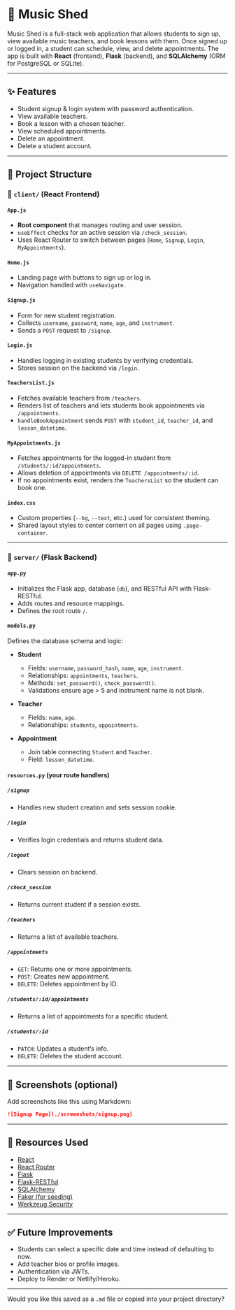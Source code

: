 

# 🎵 Music Shed

Music Shed is a full-stack web application that allows students to sign up, view available music teachers, and book lessons with them. Once signed up or logged in, a student can schedule, view, and delete appointments. The app is built with **React** (frontend), **Flask** (backend), and **SQLAlchemy** (ORM for PostgreSQL or SQLite).

---

## ✨ Features

- Student signup & login system with password authentication.
- View available teachers.
- Book a lesson with a chosen teacher.
- View scheduled appointments.
- Delete an appointment.
- Delete a student account.

---

## 📂 Project Structure

### 📁 `client/` (React Frontend)

#### `App.js`
- **Root component** that manages routing and user session.
- `useEffect` checks for an active session via `/check_session`.
- Uses React Router to switch between pages (`Home`, `Signup`, `Login`, `MyAppointments`).

#### `Home.js`
- Landing page with buttons to sign up or log in.
- Navigation handled with `useNavigate`.

#### `Signup.js`
- Form for new student registration.
- Collects `username`, `password`, `name`, `age`, and `instrument`.
- Sends a `POST` request to `/signup`.

#### `Login.js`
- Handles logging in existing students by verifying credentials.
- Stores session on the backend via `/login`.

#### `TeachersList.js`
- Fetches available teachers from `/teachers`.
- Renders list of teachers and lets students book appointments via `/appointments`.
- `handleBookAppointment` sends `POST` with `student_id`, `teacher_id`, and `lesson_datetime`.

#### `MyAppointments.js`
- Fetches appointments for the logged-in student from `/students/:id/appointments`.
- Allows deletion of appointments via `DELETE /appointments/:id`.
- If no appointments exist, renders the `TeachersList` so the student can book one.

#### `index.css`
- Custom properties (`--bg`, `--text`, etc.) used for consistent theming.
- Shared layout styles to center content on all pages using `.page-container`.

---

### 📁 `server/` (Flask Backend)

#### `app.py`
- Initializes the Flask app, database (`db`), and RESTful API with Flask-RESTful.
- Adds routes and resource mappings.
- Defines the root route `/`.

#### `models.py`
Defines the database schema and logic:

- **Student**
  - Fields: `username`, `password_hash`, `name`, `age`, `instrument`.
  - Relationships: `appointments`, `teachers`.
  - Methods: `set_password()`, `check_password()`.
  - Validations ensure age > 5 and instrument name is not blank.
  
- **Teacher**
  - Fields: `name`, `age`.
  - Relationships: `students`, `appointments`.

- **Appointment**
  - Join table connecting `Student` and `Teacher`.
  - Field: `lesson_datetime`.

#### `resources.py` (your route handlers)

##### `/signup`
- Handles new student creation and sets session cookie.

##### `/login`
- Verifies login credentials and returns student data.

##### `/logout`
- Clears session on backend.

##### `/check_session`
- Returns current student if a session exists.

##### `/teachers`
- Returns a list of available teachers.

##### `/appointments`
- `GET`: Returns one or more appointments.
- `POST`: Creates new appointment.
- `DELETE`: Deletes appointment by ID.

##### `/students/:id/appointments`
- Returns a list of appointments for a specific student.

##### `/students/:id`
- `PATCH`: Updates a student’s info.
- `DELETE`: Deletes the student account.

---

## 📸 Screenshots (optional)

Add screenshots like this using Markdown:
```md
![Signup Page](./screenshots/signup.png)
```

---

## 🔗 Resources Used

- [React](https://react.dev/)
- [React Router](https://reactrouter.com/)
- [Flask](https://flask.palletsprojects.com/)
- [Flask-RESTful](https://flask-restful.readthedocs.io/)
- [SQLAlchemy](https://docs.sqlalchemy.org/)
- [Faker (for seeding)](https://faker.readthedocs.io/)
- [Werkzeug Security](https://werkzeug.palletsprojects.com/en/2.3.x/utils/#werkzeug.security.generate_password_hash)

---

## ✅ Future Improvements

- Students can select a specific date and time instead of defaulting to now.
- Add teacher bios or profile images.
- Authentication via JWTs.
- Deploy to Render or Netlify/Heroku.

---

Would you like this saved as a `.md` file or copied into your project directory?